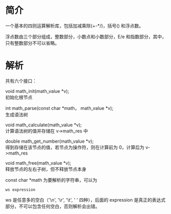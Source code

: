 简介
===
一个基本的四则运算解析库，包括加减乘除(+-*/)，括号() 和浮点数。

浮点数由三个部分组成，整数部分，小数点和小数部分，E/e 和指数部分，其中，只有整数部分不可以省略。

解析
===

共有六个接口：

void math_init(math_value *v);  
初始化根节点

int math_parse(const char *math， math_value *v);  
生成语法树

void math_calculate(math_value *v);  
计算语法树的值并存储在 v->math_res 中

double math_get_number(math_value *v);  
得到存储在该节点的值，若节点为操作符，则在计算前为 0，计算后为 v->math_res

void math_free(math_value *v);  
释放节点的左右子树，但不释放节点本身

const char *math 为要解析的字符串，可以为
```
ws expression
```
ws 是任意多的空白（'\n', '\r', '\t', ' ' 四种），后面的 expression 是真正的表达式部分，不可以包含任何空白，否则解析会出错。
